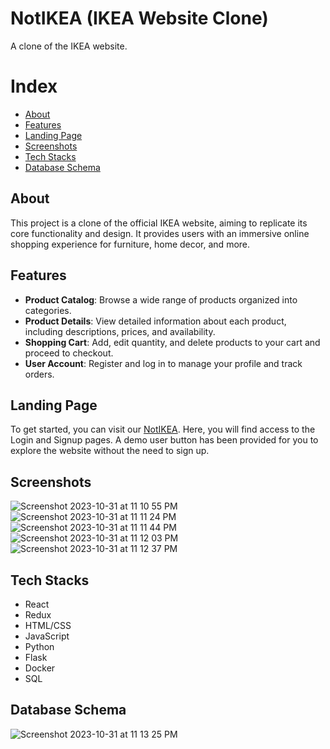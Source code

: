 # NotIKEA (IKEA Website Clone)

A clone of the IKEA website.

# Index 
- [About](#about)
- [Features](#features)
- [Landing Page](#landing-page)
- [Screenshots](#screenshots)
- [Tech Stacks](#tech-stack)
- [Database Schema](#database-schema)


## About

This project is a clone of the official IKEA website, aiming to replicate its core functionality and design. It provides users with an immersive online shopping experience for furniture, home decor, and more.

## Features

- **Product Catalog**: Browse a wide range of products organized into categories.
- **Product Details**: View detailed information about each product, including descriptions, prices, and availability.
- **Shopping Cart**: Add, edit quantity, and delete products to your cart and proceed to checkout.
- **User Account**: Register and log in to manage your profile and track orders.

## Landing Page

To get started, you can visit our [NotIKEA](https://notikea-2t7l.onrender.com). Here, you will find access to the Login and Signup pages. A demo user button has been provided for you to explore the website without the need to sign up.

## Screenshots
![Screenshot 2023-10-31 at 11 10 55 PM](https://github.com/Maria-R01/Not-IKEA/assets/114263285/95001219-0fd4-4196-9bbd-01ba3a7302cd)
![Screenshot 2023-10-31 at 11 11 24 PM](https://github.com/Maria-R01/Not-IKEA/assets/114263285/cdb35069-55b3-40a0-a29f-8a61ea9e1105)
![Screenshot 2023-10-31 at 11 11 44 PM](https://github.com/Maria-R01/Not-IKEA/assets/114263285/90935b39-5ec9-4818-9681-14d2d46bd2a4)
![Screenshot 2023-10-31 at 11 12 03 PM](https://github.com/Maria-R01/Not-IKEA/assets/114263285/4955b0a6-2a77-466a-a56d-9c49ef0a912e)
![Screenshot 2023-10-31 at 11 12 37 PM](https://github.com/Maria-R01/Not-IKEA/assets/114263285/d1900303-a581-4cb5-96b5-57b469a998b5)


## Tech Stacks
- React
- Redux
- HTML/CSS
- JavaScript
- Python
- Flask
- Docker
- SQL

## Database Schema
![Screenshot 2023-10-31 at 11 13 25 PM](https://github.com/Maria-R01/Not-IKEA/assets/114263285/9945486f-93f6-449a-8a41-99ab06309458)
